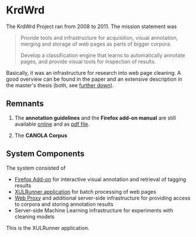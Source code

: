 # KrdWrd

The KrdWrd Project ran from 2008 to 2011. The mission statement was
> Provide tools and infrastructure for acquisition, visual annotation, merging and storage of web pages as parts of bigger corpora.
>
> Develop a classification engine that learns to automatically annotate pages, and provide visual tools for inspection of results.

Basically, it was an infrastructure for research into web page cleaning. A good
overview can be found in the paper and an extensive description in the master's thesis (both, see [further down](#cite-work)).

## Remnants

1. The **annotation guidelines** and the **Firefox add-on manual** are still
available [online](https://krdwrd.github.io/manual) and as [pdf
file](https://github.com/krdwrd/manual/releases/download/20100831/manual.pdf).

2. The **CANOLA Corpus**


## System Components

The system consisted of
- [Firefox Add-on](https://github.com/krdwrd/krdwrd.github.io/wiki/AddOn) for
  interactive visual annotation and retrieval of tagging results
- [XULRunner
  application](https://github.com/krdwrd/krdwrd.github.io/wiki/XulRunner) for
  batch processing of web pages
- [Web Proxy](https://github.com/krdwrd/krdwrd.github.io/wiki/WebProxy) and
  additional server-side infrastructure for providing access to corpora and
  storing annotation results
- Server-side Machine Learning infrastructure for experiments with cleaning models


This is the XULRunner application.
